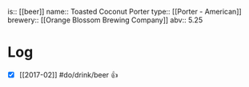 is:: [[beer]]
name:: Toasted Coconut Porter
type:: [[Porter - American]]
brewery:: [[Orange Blossom Brewing Company]]
abv:: 5.25

# Log
- [x] [[2017-02]] #do/drink/beer 👍
